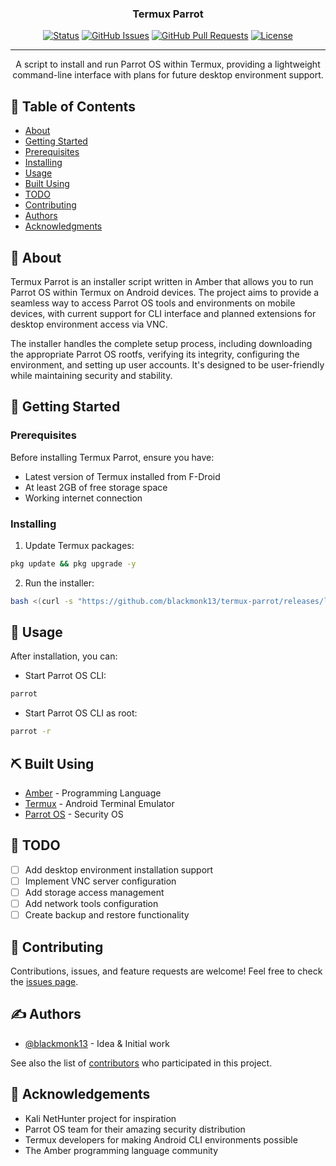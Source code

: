 
<h3 align="center">Termux Parrot</h3>

<div align="center">

[![Status](https://img.shields.io/badge/status-active-success.svg)]()
[![GitHub Issues](https://img.shields.io/github/issues/blackmonk13/termux-parrot.svg)](https://github.com/blackmonk13/termux-parrot/issues)
[![GitHub Pull Requests](https://img.shields.io/github/issues-pr/blackmonk13/termux-parrot.svg)](https://github.com/blackmonk13/termux-parrot/pulls)
[![License](https://img.shields.io/badge/license-MIT-blue.svg)](/LICENSE)

</div>

---

<p align="center">
    A script to install and run Parrot OS within Termux, providing a lightweight command-line interface with plans for future desktop environment support.
</p>

## 📝 Table of Contents

- [About](#about)
- [Getting Started](#getting_started)
- [Prerequisites](#prerequisites)
- [Installing](#installing)
- [Usage](#usage)
- [Built Using](#built_using)
- [TODO](#todo)
- [Contributing](#contributing)
- [Authors](#authors)
- [Acknowledgments](#acknowledgement)

## 🧐 About <a name="about"></a>
Termux Parrot is an installer script written in Amber that allows you to run Parrot OS within Termux on Android devices. The project aims to provide a seamless way to access Parrot OS tools and environments on mobile devices, with current support for CLI interface and planned extensions for desktop environment access via VNC.

The installer handles the complete setup process, including downloading the appropriate Parrot OS rootfs, verifying its integrity, configuring the environment, and setting up user accounts. It's designed to be user-friendly while maintaining security and stability.

## 🏁 Getting Started <a name = "getting_started"></a>

### Prerequisites

Before installing Termux Parrot, ensure you have:

- Latest version of Termux installed from F-Droid
- At least 2GB of free storage space
- Working internet connection

### Installing

1. Update Termux packages:
```bash
pkg update && pkg upgrade -y
```

2. Run the installer:
```bash
bash <(curl -s "https://github.com/blackmonk13/termux-parrot/releases/latest/download/installer.sh")
```

## 🎈 Usage <a name="usage"></a>

After installation, you can:

- Start Parrot OS CLI:
```bash
parrot
```

- Start Parrot OS CLI as root:
```bash
parrot -r
```

## ⛏️ Built Using <a name="built_using"></a>
- [Amber](https://amber-lang.com/) - Programming Language
- [Termux](https://termux.dev/) - Android Terminal Emulator
- [Parrot OS](https://www.parrotsec.org/) - Security OS

## 📌 TODO <a name="todo"></a>
- [ ] Add desktop environment installation support
- [ ] Implement VNC server configuration
- [ ] Add storage access management
- [ ] Add network tools configuration
- [ ] Create backup and restore functionality

## 🤝 Contributing <a name="contributing"></a>
Contributions, issues, and feature requests are welcome! Feel free to check the [issues page](https://github.com/blackmonk13/termux-parrot/issues).

## ✍️ Authors <a name = "authors"></a>

- [@blackmonk13](https://github.com/blackmonk13) - Idea & Initial work

See also the list of [contributors](https://github.com/blackmonk13/termux-parrot/contributors) who participated in this project.

## 🎉 Acknowledgements <a name = "acknowledgement"></a>

- Kali NetHunter project for inspiration
- Parrot OS team for their amazing security distribution
- Termux developers for making Android CLI environments possible
- The Amber programming language community
